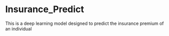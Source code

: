 # Insurance_Predict
This is a deep learning model designed to predict the insurance premium of an individual
